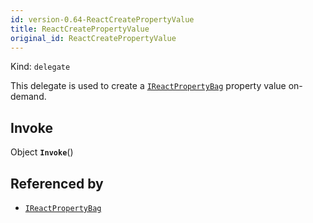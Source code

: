```yaml
---
id: version-0.64-ReactCreatePropertyValue
title: ReactCreatePropertyValue
original_id: ReactCreatePropertyValue
---
```


Kind: `delegate`

This delegate is used to create a [`IReactPropertyBag`](IReactPropertyBag) property value on-demand.

## Invoke
Object **`Invoke`**()





## Referenced by
- [`IReactPropertyBag`](IReactPropertyBag)
